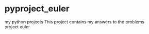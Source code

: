 # pyproject_euler
my python projects
This project contains my answers to the problems project euler
